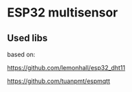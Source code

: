 

# ESP32 multisensor

## Used libs
based on:

https://github.com/lemonhall/esp32_dht11

https://github.com/tuanpmt/espmqtt
